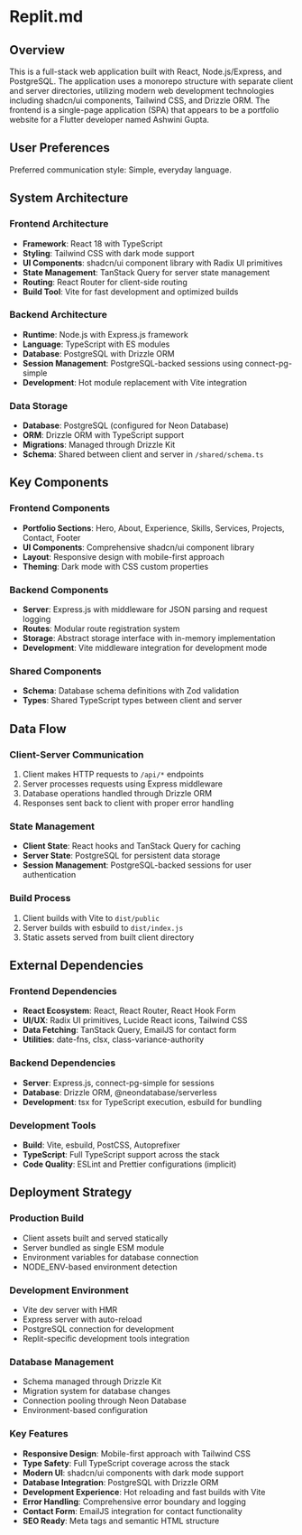# Replit.md

## Overview

This is a full-stack web application built with React, Node.js/Express, and PostgreSQL. The application uses a monorepo structure with separate client and server directories, utilizing modern web development technologies including shadcn/ui components, Tailwind CSS, and Drizzle ORM. The frontend is a single-page application (SPA) that appears to be a portfolio website for a Flutter developer named Ashwini Gupta.

## User Preferences

Preferred communication style: Simple, everyday language.

## System Architecture

### Frontend Architecture
- **Framework**: React 18 with TypeScript
- **Styling**: Tailwind CSS with dark mode support
- **UI Components**: shadcn/ui component library with Radix UI primitives
- **State Management**: TanStack Query for server state management
- **Routing**: React Router for client-side routing
- **Build Tool**: Vite for fast development and optimized builds

### Backend Architecture
- **Runtime**: Node.js with Express.js framework
- **Language**: TypeScript with ES modules
- **Database**: PostgreSQL with Drizzle ORM
- **Session Management**: PostgreSQL-backed sessions using connect-pg-simple
- **Development**: Hot module replacement with Vite integration

### Data Storage
- **Database**: PostgreSQL (configured for Neon Database)
- **ORM**: Drizzle ORM with TypeScript support
- **Migrations**: Managed through Drizzle Kit
- **Schema**: Shared between client and server in `/shared/schema.ts`

## Key Components

### Frontend Components
- **Portfolio Sections**: Hero, About, Experience, Skills, Services, Projects, Contact, Footer
- **UI Components**: Comprehensive shadcn/ui component library
- **Layout**: Responsive design with mobile-first approach
- **Theming**: Dark mode with CSS custom properties

### Backend Components
- **Server**: Express.js with middleware for JSON parsing and request logging
- **Routes**: Modular route registration system
- **Storage**: Abstract storage interface with in-memory implementation
- **Development**: Vite middleware integration for development mode

### Shared Components
- **Schema**: Database schema definitions with Zod validation
- **Types**: Shared TypeScript types between client and server

## Data Flow

### Client-Server Communication
1. Client makes HTTP requests to `/api/*` endpoints
2. Server processes requests using Express middleware
3. Database operations handled through Drizzle ORM
4. Responses sent back to client with proper error handling

### State Management
- **Client State**: React hooks and TanStack Query for caching
- **Server State**: PostgreSQL for persistent data storage
- **Session Management**: PostgreSQL-backed sessions for user authentication

### Build Process
1. Client builds with Vite to `dist/public`
2. Server builds with esbuild to `dist/index.js`
3. Static assets served from built client directory

## External Dependencies

### Frontend Dependencies
- **React Ecosystem**: React, React Router, React Hook Form
- **UI/UX**: Radix UI primitives, Lucide React icons, Tailwind CSS
- **Data Fetching**: TanStack Query, EmailJS for contact form
- **Utilities**: date-fns, clsx, class-variance-authority

### Backend Dependencies
- **Server**: Express.js, connect-pg-simple for sessions
- **Database**: Drizzle ORM, @neondatabase/serverless
- **Development**: tsx for TypeScript execution, esbuild for bundling

### Development Tools
- **Build**: Vite, esbuild, PostCSS, Autoprefixer
- **TypeScript**: Full TypeScript support across the stack
- **Code Quality**: ESLint and Prettier configurations (implicit)

## Deployment Strategy

### Production Build
- Client assets built and served statically
- Server bundled as single ESM module
- Environment variables for database connection
- NODE_ENV-based environment detection

### Development Environment
- Vite dev server with HMR
- Express server with auto-reload
- PostgreSQL connection for development
- Replit-specific development tools integration

### Database Management
- Schema managed through Drizzle Kit
- Migration system for database changes
- Connection pooling through Neon Database
- Environment-based configuration

### Key Features
- **Responsive Design**: Mobile-first approach with Tailwind CSS
- **Type Safety**: Full TypeScript coverage across the stack
- **Modern UI**: shadcn/ui components with dark mode support
- **Database Integration**: PostgreSQL with Drizzle ORM
- **Development Experience**: Hot reloading and fast builds with Vite
- **Error Handling**: Comprehensive error boundary and logging
- **Contact Form**: EmailJS integration for contact functionality
- **SEO Ready**: Meta tags and semantic HTML structure